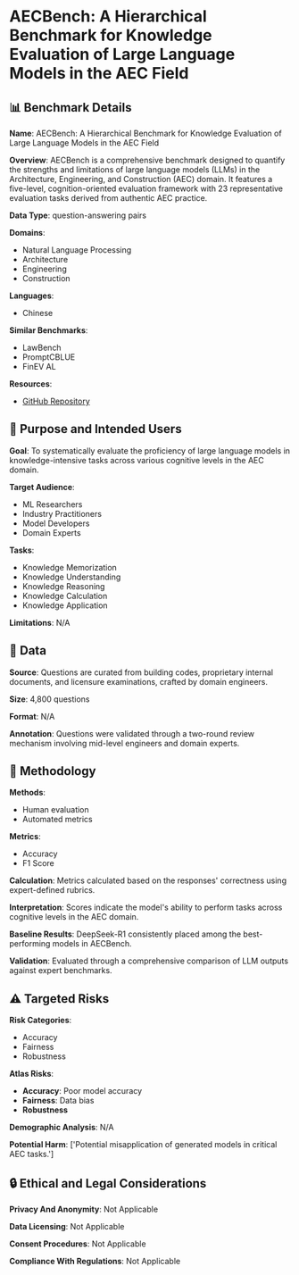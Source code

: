 # AECBench: A Hierarchical Benchmark for Knowledge Evaluation of Large Language Models in the AEC Field

## 📊 Benchmark Details

**Name**: AECBench: A Hierarchical Benchmark for Knowledge Evaluation of Large Language Models in the AEC Field

**Overview**: AECBench is a comprehensive benchmark designed to quantify the strengths and limitations of large language models (LLMs) in the Architecture, Engineering, and Construction (AEC) domain. It features a five-level, cognition-oriented evaluation framework with 23 representative evaluation tasks derived from authentic AEC practice.

**Data Type**: question-answering pairs

**Domains**:
- Natural Language Processing
- Architecture
- Engineering
- Construction

**Languages**:
- Chinese

**Similar Benchmarks**:
- LawBench
- PromptCBLUE
- FinEV AL

**Resources**:
- [GitHub Repository](https://github.com/open-compass/opencompass)

## 🎯 Purpose and Intended Users

**Goal**: To systematically evaluate the proficiency of large language models in knowledge-intensive tasks across various cognitive levels in the AEC domain.

**Target Audience**:
- ML Researchers
- Industry Practitioners
- Model Developers
- Domain Experts

**Tasks**:
- Knowledge Memorization
- Knowledge Understanding
- Knowledge Reasoning
- Knowledge Calculation
- Knowledge Application

**Limitations**: N/A

## 💾 Data

**Source**: Questions are curated from building codes, proprietary internal documents, and licensure examinations, crafted by domain engineers.

**Size**: 4,800 questions

**Format**: N/A

**Annotation**: Questions were validated through a two-round review mechanism involving mid-level engineers and domain experts.

## 🔬 Methodology

**Methods**:
- Human evaluation
- Automated metrics

**Metrics**:
- Accuracy
- F1 Score

**Calculation**: Metrics calculated based on the responses' correctness using expert-defined rubrics.

**Interpretation**: Scores indicate the model's ability to perform tasks across cognitive levels in the AEC domain.

**Baseline Results**: DeepSeek-R1 consistently placed among the best-performing models in AECBench.

**Validation**: Evaluated through a comprehensive comparison of LLM outputs against expert benchmarks.

## ⚠️ Targeted Risks

**Risk Categories**:
- Accuracy
- Fairness
- Robustness

**Atlas Risks**:
- **Accuracy**: Poor model accuracy
- **Fairness**: Data bias
- **Robustness**

**Demographic Analysis**: N/A

**Potential Harm**: ['Potential misapplication of generated models in critical AEC tasks.']

## 🔒 Ethical and Legal Considerations

**Privacy And Anonymity**: Not Applicable

**Data Licensing**: Not Applicable

**Consent Procedures**: Not Applicable

**Compliance With Regulations**: Not Applicable
